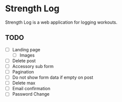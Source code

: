 # Strength Log

Strength Log is a web application for logging workouts.

## TODO

- [ ] Landing page
  - [ ] Images
- [ ] Delete post
- [ ] Accessory sub form
- [ ] Pagination
- [ ] Do not show form data if empty on post
- [ ] Delete max
- [ ] Email confirmation
- [ ] Password Change
